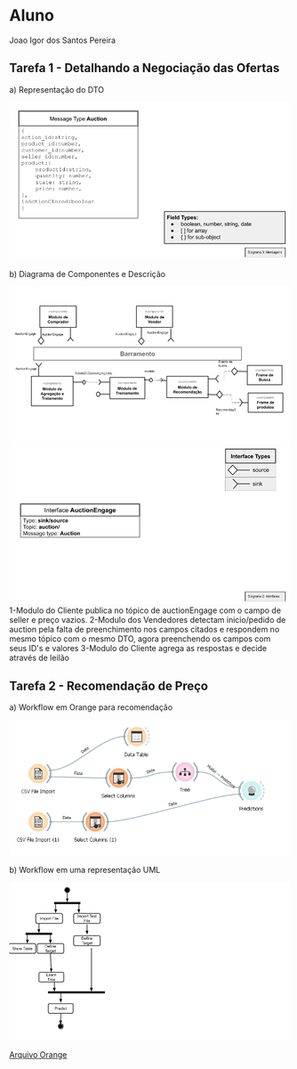 # Aluno
Joao Igor dos Santos Pereira

## Tarefa 1 - Detalhando a Negociação das Ofertas

a) Representação do DTO

![DTO](images/dto.png)

b) Diagrama de Componentes e Descrição

![Coreografia](images/coreografia.png)
![Topicos](images/topicos.png)
1-Modulo do Cliente publica no tópico de auctionEngage com o campo de seller e preço vazios.
2-Modulo dos Vendedores detectam inicio/pedido de auction pela falta de preenchimento nos campos citados e respondem no mesmo tópico com o mesmo DTO, agora preenchendo os campos com seus ID's e valores
3-Modulo do Cliente agrega as respostas e decide através de leilão

## Tarefa 2 - Recomendação de Preço

a) Workflow em Orange para recomendação


![Workflow Orange](images/example-workflow-orange.png)

b) Workflow em uma representação UML

![Workflow UML](images/example-workflow-uml.png)

[Arquivo Orange](workflows/wokflow.ows)